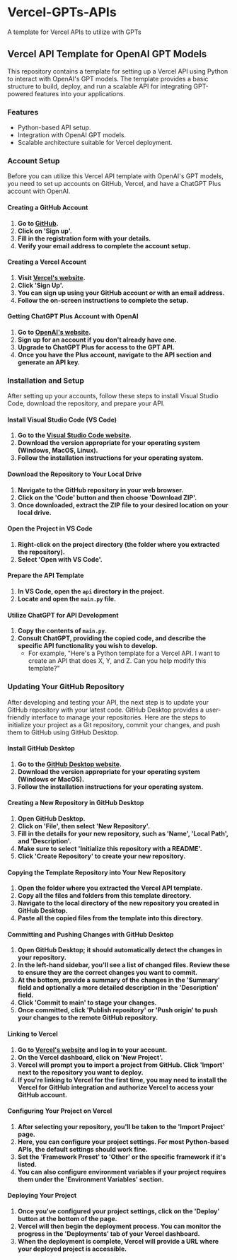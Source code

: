 # Vercel-GPTs-APIs
A template for Vercel APIs to utilize with GPTs

## Vercel API Template for OpenAI GPT Models

This repository contains a template for setting up a Vercel API using Python to interact with OpenAI's GPT models. The template provides a basic structure to build, deploy, and run a scalable API for integrating GPT-powered features into your applications.

### Features

- Python-based API setup.
- Integration with OpenAI GPT models.
- Scalable architecture suitable for Vercel deployment.
  
### Account Setup

Before you can utilize this Vercel API template with OpenAI's GPT models, you need to set up accounts on GitHub, Vercel, and have a ChatGPT Plus account with OpenAI.

#### Creating a GitHub Account

1. **Go to [GitHub](https://github.com/).**
2. **Click on 'Sign up'.**
3. **Fill in the registration form with your details.**
4. **Verify your email address to complete the account setup.**

#### Creating a Vercel Account

1. **Visit [Vercel's website](https://vercel.com/).**
2. **Click 'Sign Up'.**
3. **You can sign up using your GitHub account or with an email address.**
4. **Follow the on-screen instructions to complete the setup.**

#### Getting ChatGPT Plus Account with OpenAI

1. **Go to [OpenAI's website](https://openai.com/).**
2. **Sign up for an account if you don't already have one.**
3. **Upgrade to ChatGPT Plus for access to the GPT API.**
4. **Once you have the Plus account, navigate to the API section and generate an API key.**

### Installation and Setup

After setting up your accounts, follow these steps to install Visual Studio Code, download the repository, and prepare your API.

#### Install Visual Studio Code (VS Code)

1. **Go to the [Visual Studio Code website](https://code.visualstudio.com/).**
2. **Download the version appropriate for your operating system (Windows, MacOS, Linux).**
3. **Follow the installation instructions for your operating system.**

#### Download the Repository to Your Local Drive

1. **Navigate to the GitHub repository in your web browser.**
2. **Click on the 'Code' button and then choose 'Download ZIP'.**
3. **Once downloaded, extract the ZIP file to your desired location on your local drive.**

#### Open the Project in VS Code

1. **Right-click on the project directory (the folder where you extracted the repository).**
2. **Select 'Open with VS Code'.**

#### Prepare the API Template

1. **In VS Code, open the `api` directory in the project.**
2. **Locate and open the `main.py` file.**

#### Utilize ChatGPT for API Development

1. **Copy the contents of `main.py`.**
2. **Consult ChatGPT, providing the copied code, and describe the specific API functionality you wish to develop.**
   - For example, "Here's a Python template for a Vercel API. I want to create an API that does X, Y, and Z. Can you help modify this template?"

### Updating Your GitHub Repository

After developing and testing your API, the next step is to update your GitHub repository with your latest code. GitHub Desktop provides a user-friendly interface to manage your repositories. Here are the steps to initialize your project as a Git repository, commit your changes, and push them to GitHub using GitHub Desktop.

#### Install GitHub Desktop

1. **Go to the [GitHub Desktop website](https://desktop.github.com/).**
2. **Download the version appropriate for your operating system (Windows or MacOS).**
3. **Follow the installation instructions for your operating system.**

#### Creating a New Repository in GitHub Desktop

1. **Open GitHub Desktop.**
2. **Click on 'File', then select 'New Repository'.**
3. **Fill in the details for your new repository, such as 'Name', 'Local Path', and 'Description'.**
4. **Make sure to select 'Initialize this repository with a README'.**
5. **Click 'Create Repository' to create your new repository.**

#### Copying the Template Repository into Your New Repository

1. **Open the folder where you extracted the Vercel API template.**
2. **Copy all the files and folders from this template directory.**
3. **Navigate to the local directory of the new repository you created in GitHub Desktop.**
4. **Paste all the copied files from the template into this directory.**

#### Committing and Pushing Changes with GitHub Desktop

1. **Open GitHub Desktop; it should automatically detect the changes in your repository.**
2. **In the left-hand sidebar, you'll see a list of changed files. Review these to ensure they are the correct changes you want to commit.**
3. **At the bottom, provide a summary of the changes in the 'Summary' field and optionally a more detailed description in the 'Description' field.**
4. **Click 'Commit to main' to stage your changes.**
5. **Once committed, click 'Publish repository' or 'Push origin' to push your changes to the remote GitHub repository.**

#### Linking to Vercel

1. **Go to [Vercel's website](https://vercel.com/) and log in to your account.**
2. **On the Vercel dashboard, click on 'New Project'.**
3. **Vercel will prompt you to import a project from GitHub. Click 'Import' next to the repository you want to deploy.**
4. **If you're linking to Vercel for the first time, you may need to install the Vercel for GitHub integration and authorize Vercel to access your GitHub account.**

#### Configuring Your Project on Vercel

1. **After selecting your repository, you'll be taken to the 'Import Project' page.**
2. **Here, you can configure your project settings. For most Python-based APIs, the default settings should work fine.**
3. **Set the 'Framework Preset' to 'Other' or the specific framework if it's listed.**
4. **You can also configure environment variables if your project requires them under the 'Environment Variables' section.**

#### Deploying Your Project

1. **Once you've configured your project settings, click on the 'Deploy' button at the bottom of the page.**
2. **Vercel will then begin the deployment process. You can monitor the progress in the 'Deployments' tab of your Vercel dashboard.**
3. **When the deployment is complete, Vercel will provide a URL where your deployed project is accessible.**
